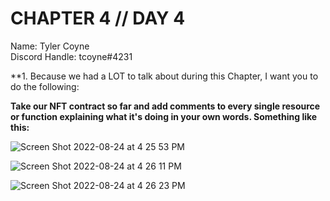 # CHAPTER 4 // DAY 4

Name: Tyler Coyne  
Discord Handle: tcoyne#4231

**1. Because we had a LOT to talk about during this Chapter, I want you to do the following:

**Take our NFT contract so far and add comments to every single resource or function explaining what it's doing in your own words. Something like this:**

![Screen Shot 2022-08-24 at 4 25 53 PM](https://user-images.githubusercontent.com/92488787/186540847-20d84e04-a844-4142-9e8e-5da76147f2db.png)

![Screen Shot 2022-08-24 at 4 26 11 PM](https://user-images.githubusercontent.com/92488787/186540857-4e3140ed-7a1b-45d3-9b03-c93d1be9c6bf.png)

![Screen Shot 2022-08-24 at 4 26 23 PM](https://user-images.githubusercontent.com/92488787/186540862-ff9ecb77-468a-41a2-bf1f-a3ddc9c8a3d1.png)
